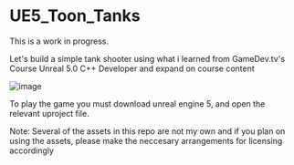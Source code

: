 # UE5_Toon_Tanks

This is a work in progress. 

Let's build a simple tank shooter using what i learned from GameDev.tv's Course Unreal 5.0 C++ Developer and expand on course content

![image](https://user-images.githubusercontent.com/62030323/213925751-e12c39ac-9a56-474b-83c8-62796954084c.png)

To play the game you must download unreal engine 5, and open the relevant uproject file.  

Note: Several of the assets in this repo are not my own and if you plan on using the assets, please make the neccesary arrangements for licensing accordingly
